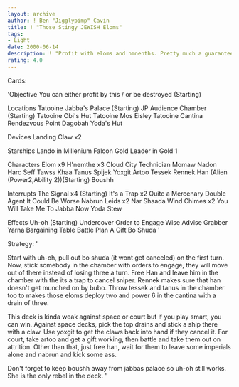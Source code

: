 ```yaml
---
layout: archive
author: ! Ben "Jigglypimp" Cavin
title: ! "Those Stingy JEWISH Eloms"
tags:
- Light
date: 2000-06-14
description: ! "Profit with eloms and hmnenths. Pretty much a guaranteed flip, and they'll stay out of the chamber."
rating: 4.0
---
```

Cards: 

'Objective
You can either profit by this / or be destroyed (Starting)

Locations
Tatooine Jabba's Palace (Starting)
JP Audience Chamber (Starting)
Tatooine Obi's Hut
Tatooine Mos Eisley
Tatooine Cantina
Rendezvous Point
Dagobah Yoda's Hut

Devices
Landing Claw x2

Starships
Lando in Millenium Falcon
Gold Leader in Gold 1

Characters
Elom x9
H'nemthe x3
Cloud City Technician
Momaw Nadon
Harc Seff
Tawss Khaa
Tanus Spijek
Yoxgit
Artoo
Tessek
Rennek
Han (Alien (Power2,Ability 2))(Starting)
Boushh

Interrupts
The Signal x4 (Starting)
It's a Trap x2
Quite a Mercenary
Double Agent
It Could Be Worse
Nabrun Leids x2
Nar Shaada Wind Chimes x2
You Will Take Me To Jabba Now
Yoda Stew

Effects
Uh-oh (Starting)
Undercover
Order to Engage
Wise Advise
Grabber
Yarna
Bargaining Table
Battle Plan
A Gift
Bo Shuda
'

Strategy: '

Start with uh-oh, pull out bo shuda (it wont get canceled) on the first turn. Now, stick somebody in the chamber with orders to engage, they will move out of there instead of losing three a turn. Free Han and leave him in the chamber with the its a trap to cancel sniper. Rennek makes sure that han doesn't get munched on by bubo. Throw tessek and tanus in the chamber too to makes those eloms deploy two and power 6 in the cantina with a drain of three.

This deck is kinda weak against space or court but if you play smart, you can win. Against space decks, pick the top drains and stick a ship there with a claw. Use yoxgit to get the claws back into hand if they cancel it. For court, take artoo and get a gift working, then battle and take them out on attrition. Other than that, just free han, wait for them to leave some imperials alone and nabrun and kick some ass.

Don't forget to keep boushh away from jabbas palace so uh-oh still works. She is the only rebel in the deck.
'